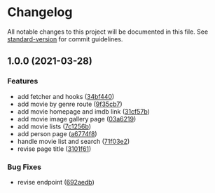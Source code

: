 # Changelog

All notable changes to this project will be documented in this file. See [standard-version](https://github.com/conventional-changelog/standard-version) for commit guidelines.

## 1.0.0 (2021-03-28)


### Features

* add fetcher and hooks ([34bf440](https://github.com/sozonome/muvees/commit/34bf440206c55ea6dbafdcc16bbf18af7d7c2556))
* add movie by genre route ([9f35cb7](https://github.com/sozonome/muvees/commit/9f35cb7cfafbce0e54c716304f64e7d0a7b4200b))
* add movie homepage and imdb link ([31cf57b](https://github.com/sozonome/muvees/commit/31cf57b92fe8b1d89df480280450fa771d868683))
* add movie image gallery page ([03a6219](https://github.com/sozonome/muvees/commit/03a6219ae8245487a40272e68aed260ebd74efaf))
* add movie lists ([7c1256b](https://github.com/sozonome/muvees/commit/7c1256bf0a2a2da87c42846ae8f1f6118196e397))
* add person page ([a6774f8](https://github.com/sozonome/muvees/commit/a6774f81d61212276acbf422f7a86ffbd2a5c544))
* handle movie list and search ([71f03e2](https://github.com/sozonome/muvees/commit/71f03e2d91f2100bb4a7fec0a4e56fb4db2f3824))
* revise page title ([3101f61](https://github.com/sozonome/muvees/commit/3101f613daa0a575425e93b26d343cf3ac5cb604))


### Bug Fixes

* revise endpoint ([692aedb](https://github.com/sozonome/muvees/commit/692aedbfdc3beb1d8b534eda18c6f29fcf486670))
